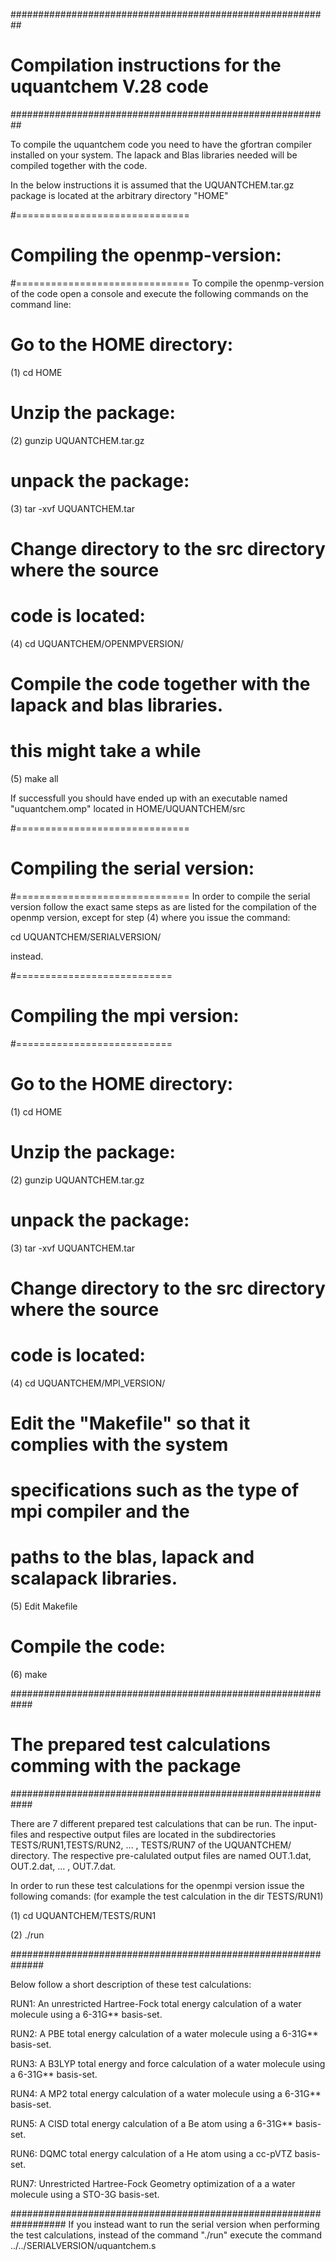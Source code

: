 ##########################################################
#  Compilation instructions for the uquantchem V.28 code #
##########################################################

To compile the uquantchem code you need to have the 
gfortran compiler installed on your system. The lapack 
and Blas libraries needed will be compiled together 
with the code.

In the below instructions it is assumed that the 
UQUANTCHEM.tar.gz package is located at the arbitrary 
directory "HOME"

#==============================
# Compiling the openmp-version:
#==============================
To compile the openmp-version of the code open a console 
and execute the following commands on the command line:

# Go to the HOME directory:
(1)  cd HOME

# Unzip the package:
(2) gunzip UQUANTCHEM.tar.gz 

# unpack the package:
(3) tar -xvf UQUANTCHEM.tar

# Change directory to the src directory where the source 
# code is located:
(4) cd UQUANTCHEM/OPENMPVERSION/

# Compile the code together with the lapack and blas libraries.
# this might take a while
(5) make all


If successfull you should have ended up with an executable
named "uquantchem.omp" located in HOME/UQUANTCHEM/src

#==============================
# Compiling the serial version:
#==============================
In order to compile the serial version follow the exact same
steps as are listed for the compilation of the openmp version,
except for step (4) where you issue the command:

cd UQUANTCHEM/SERIALVERSION/

instead.

#===========================
# Compiling the mpi version:
#===========================

# Go to the HOME directory:
(1)  cd HOME

# Unzip the package:
(2) gunzip UQUANTCHEM.tar.gz 

# unpack the package:
(3) tar -xvf UQUANTCHEM.tar

# Change directory to the src directory where the source 
# code is located:
(4) cd UQUANTCHEM/MPI_VERSION/

# Edit the "Makefile" so that it complies with the system
# specifications such as the type of mpi compiler and the 
# paths to the blas, lapack and scalapack libraries.
(5) Edit Makefile

# Compile the code:
(6) make 

############################################################
#  The prepared test calculations comming with the package #
############################################################

There are 7 different prepared test calculations that can 
be run. The input-files and respective output files 
are located in the subdirectories
TESTS/RUN1,TESTS/RUN2, ... , TESTS/RUN7
of the UQUANTCHEM/ directory. The respective pre-calulated 
output files are named OUT.1.dat, OUT.2.dat, ... , OUT.7.dat.

In order to run these test calculations for the openmpi version
issue the following comands: 
(for example the test calculation in the dir TESTS/RUN1)

(1) cd UQUANTCHEM/TESTS/RUN1

(2) ./run
 
##############################################################

Below follow a short description of these test calculations:

RUN1: An unrestricted Hartree-Fock total energy calculation of 
      a water molecule using a 6-31G** basis-set.

RUN2: A PBE total energy calculation of 
      a water molecule using a 6-31G** basis-set.

RUN3: A B3LYP total energy and force calculation of 
      a water molecule using a 6-31G** basis-set.

RUN4: A MP2  total energy calculation of 
      a water molecule using a 6-31G** basis-set.

RUN5: A CISD  total energy calculation of 
      a Be atom using a 6-31G** basis-set.

RUN6: DQMC total energy calculation of 
      a He atom using a cc-pVTZ basis-set.

RUN7: Unrestricted Hartree-Fock Geometry optimization of a
      a water molecule using a STO-3G basis-set.

##################################################################
If you instead want to run the serial version when performing 
the test calculations, instead of the command "./run" execute 
the command ../../SERIALVERSION/uquantchem.s

